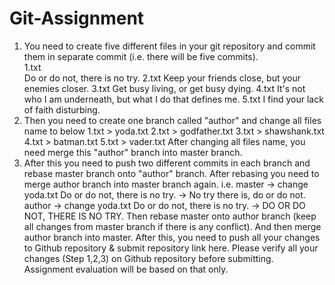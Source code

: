 # Git-Assignment
1. You need to create five different files in your git repository and commit them in separate commit (i.e. there will be five commits).<br>
1.txt<br>
Do or do not, there is no try.
2.txt
Keep your friends close, but your enemies closer.
3.txt
Get busy living, or get busy dying.
4.txt
It's not who I am underneath, but what I do that defines me.
5.txt
I find your lack of faith disturbing.
 2. Then you need to create one branch called "author" and change all files name to below
1.txt > yoda.txt
2.txt > godfather.txt
3.txt > shawshank.txt
4.txt > batman.txt
5.txt > vader.txt
After changing all files name, you need merge this "author" branch into master branch.
3. After this you need to push two different commits in each branch and rebase master branch onto "author" branch. After rebasing you need to merge author branch into master branch again.
i.e.
master -> change yoda.txt
Do or do not, there is no try. -> No try there is, do or do not.
author -> change yoda.txt
Do or do not, there is no try. -> DO OR DO NOT, THERE IS NO TRY.
Then rebase master onto author branch (keep all changes from master branch if there is any conflict). And then merge author branch into master.
After this, you need to push all your changes to Github repository & submit repository link here.
Please verify all your changes (Step 1,2,3) on Github repository before submitting. Assignment evaluation will be based on that only.
